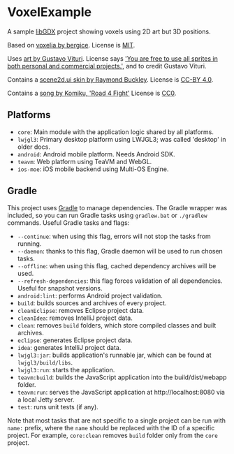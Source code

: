 # VoxelExample

A sample [libGDX](https://libgdx.com/) project showing voxels using 2D art but 3D positions.

Based on [voxelia by bergice](https://gitlab.com/bergice/voxelia/-/tree/master).
License is [MIT](LICENSE).

Uses [art by Gustavo Vituri](https://gvituri.itch.io/isometric-trpg).
License says ['You are free to use all sprites in both personal and commercial projects.'](assets/isometric-trpg-License.txt),
and to credit Gustavo Vituri.

Contains a [scene2d.ui skin by Raymond Buckley](https://ray3k.wordpress.com/clean-crispy-ui-skin-for-libgdx/).
License is [CC-BY 4.0](assets/Skin-License.txt).

Contains a [song by Komiku, 'Road 4 Fight'](https://freemusicarchive.org/music/Komiku/Helice_Awesome_Dance_Adventure_/road-4-fight/)
License is [CC0](assets/Komiku%20-%20Road%204%20Fight%20-%20License.txt).

## Platforms

- `core`: Main module with the application logic shared by all platforms.
- `lwjgl3`: Primary desktop platform using LWJGL3; was called 'desktop' in older docs.
- `android`: Android mobile platform. Needs Android SDK.
- `teavm`: Web platform using TeaVM and WebGL.
- `ios-moe`: iOS mobile backend using Multi-OS Engine.

## Gradle

This project uses [Gradle](https://gradle.org/) to manage dependencies.
The Gradle wrapper was included, so you can run Gradle tasks using `gradlew.bat` or `./gradlew` commands.
Useful Gradle tasks and flags:

- `--continue`: when using this flag, errors will not stop the tasks from running.
- `--daemon`: thanks to this flag, Gradle daemon will be used to run chosen tasks.
- `--offline`: when using this flag, cached dependency archives will be used.
- `--refresh-dependencies`: this flag forces validation of all dependencies. Useful for snapshot versions.
- `android:lint`: performs Android project validation.
- `build`: builds sources and archives of every project.
- `cleanEclipse`: removes Eclipse project data.
- `cleanIdea`: removes IntelliJ project data.
- `clean`: removes `build` folders, which store compiled classes and built archives.
- `eclipse`: generates Eclipse project data.
- `idea`: generates IntelliJ project data.
- `lwjgl3:jar`: builds application's runnable jar, which can be found at `lwjgl3/build/libs`.
- `lwjgl3:run`: starts the application.
- `teavm:build`: builds the JavaScript application into the build/dist/webapp folder.
- `teavm:run`: serves the JavaScript application at http://localhost:8080 via a local Jetty server.
- `test`: runs unit tests (if any).

Note that most tasks that are not specific to a single project can be run with `name:` prefix, where the `name` should be replaced with the ID of a specific project.
For example, `core:clean` removes `build` folder only from the `core` project.
